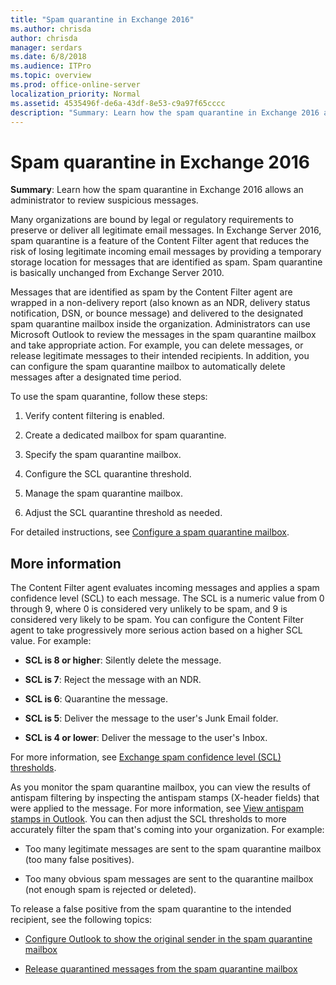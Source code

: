 ```yaml
---
title: "Spam quarantine in Exchange 2016"
ms.author: chrisda
author: chrisda
manager: serdars
ms.date: 6/8/2018
ms.audience: ITPro
ms.topic: overview
ms.prod: office-online-server
localization_priority: Normal
ms.assetid: 4535496f-de6a-43df-8e53-c9a97f65cccc
description: "Summary: Learn how the spam quarantine in Exchange 2016 allows an administrator to review suspicious messages."
---
```


# Spam quarantine in Exchange 2016

 **Summary**: Learn how the spam quarantine in Exchange 2016 allows an administrator to review suspicious messages.
  
Many organizations are bound by legal or regulatory requirements to preserve or deliver all legitimate email messages. In Exchange Server 2016, spam quarantine is a feature of the Content Filter agent that reduces the risk of losing legitimate incoming email messages by providing a temporary storage location for messages that are identified as spam. Spam quarantine is basically unchanged from Exchange Server 2010.
  
Messages that are identified as spam by the Content Filter agent are wrapped in a non-delivery report (also known as an NDR, delivery status notification, DSN, or bounce message) and delivered to the designated spam quarantine mailbox inside the organization. Administrators can use Microsoft Outlook to review the messages in the spam quarantine mailbox and take appropriate action. For example, you can delete messages, or release legitimate messages to their intended recipients. In addition, you can configure the spam quarantine mailbox to automatically delete messages after a designated time period.
  
To use the spam quarantine, follow these steps:
  
1. Verify content filtering is enabled.
    
2. Create a dedicated mailbox for spam quarantine.
    
3. Specify the spam quarantine mailbox.
    
4. Configure the SCL quarantine threshold.
    
5. Manage the spam quarantine mailbox.
    
6. Adjust the SCL quarantine threshold as needed.
    
For detailed instructions, see [Configure a spam quarantine mailbox](configure-quarantine-mailboxes.md).
  
## More information

The Content Filter agent evaluates incoming messages and applies a spam confidence level (SCL) to each message. The SCL is a numeric value from 0 through 9, where 0 is considered very unlikely to be spam, and 9 is considered very likely to be spam. You can configure the Content Filter agent to take progressively more serious action based on a higher SCL value. For example:
  
- **SCL is 8 or higher**: Silently delete the message.
    
- **SCL is 7**: Reject the message with an NDR.
    
- **SCL is 6**: Quarantine the message.
    
- **SCL is 5**: Deliver the message to the user's Junk Email folder.
    
- **SCL is 4 or lower**: Deliver the message to the user's Inbox.
    
For more information, see [Exchange spam confidence level (SCL) thresholds](scl.md).
  
As you monitor the spam quarantine mailbox, you can view the results of antispam filtering by inspecting the antispam stamps (X-header fields) that were applied to the message. For more information, see [View antispam stamps in Outlook](view-antispam-stamps-in-outlook.md). You can then adjust the SCL thresholds to more accurately filter the spam that's coming into your organization. For example:
  
- Too many legitimate messages are sent to the spam quarantine mailbox (too many false positives).
    
- Too many obvious spam messages are sent to the quarantine mailbox (not enough spam is rejected or deleted).
    
To release a false positive from the spam quarantine to the intended recipient, see the following topics:
  
- [Configure Outlook to show the original sender in the spam quarantine mailbox](show-quarantined-message-original-senders.md)
    
- [Release quarantined messages from the spam quarantine mailbox](release-quarantined-messages.md)
    


